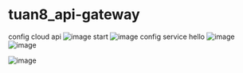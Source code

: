 # tuan8_api-gateway
config cloud api
![image](https://user-images.githubusercontent.com/99710665/198929889-35523b29-936e-40d4-b23b-f642b4536754.png)
start
![image](https://user-images.githubusercontent.com/99710665/198929989-b11dbc0e-14fd-4584-93ec-a9ee71ec396f.png)
config service hello
![image](https://user-images.githubusercontent.com/99710665/198930048-df48c7f4-87a4-4afc-8c12-652aedd85eb1.png)
![image](https://user-images.githubusercontent.com/99710665/198930083-0a3b86e7-8e1f-46f9-8488-3793f0f34528.png)

![image](https://user-images.githubusercontent.com/99710665/198930120-a278fbda-a382-43e2-ae82-de2298c06fc9.png)

